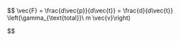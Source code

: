 $$
\vec{F} 
= \frac{d\vec{p}}{d\vec{t}}
= \frac{d}{d\vec{t}} \left(\gamma_{\text{total}}\ m \vec{v}\right)

$$
